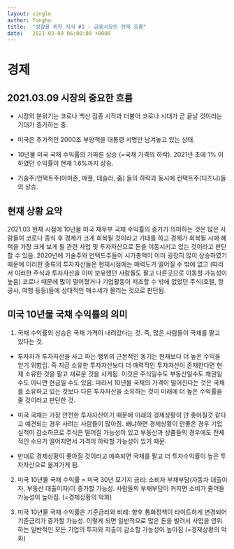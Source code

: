 ```yaml
---
layout: single
author: Yongho
title:  "성장을 위한 지식 #1 - 금융시장의 현재 흐름"
date:   2021-03-09 06:00:00 +0000
---
```


# 경제

## 2021.03.09 시장의 중요한 흐름

- 시장의 분위기는 코로나 백신 접종 시작과 더불어 코로나 시대가 곧 끝날 것이라는 기대가 증가하는 중. 

- 미국은 추가적인 2000조 부양책을 대통령 서명만 남겨놓고 있는 상태. 

- 10년물 미국 국채 수익률의 가파른 상승 (=국채 가격의 하락). 2021년 초에 1% 이하였던 수익률이 현재 1.6%까지 상승.

- 기술주/언택트주(아마존, 애플, 테슬라, 줌) 들의 하락과 동시에 컨택트주(디즈니)들의 상승.

## 현재 상황 요약
2021.03 현재 시점에 10년물 미국 재무부 국채 수익률의 증가가 의미하는 것은 많은 사람들이 코로나 종식 후 경제가 크게 회복될 것이라고 기대를 하고 경제가 회복될 시에 혜택을 가장 크게 보게 될 관련 사업 및 투자자산으로 돈을 이동시키고 있는 것이라고 판단 할 수 있음. 2020년에 기술주와 언택드주들이 시가총액이 이미 굉장히 많이 상승하였기 때문에 이러한 종류의 투자자산들은 현재시점에는 매력도가 떨어질 수 밖에 없고 (따라서 이러한 주식과 투자자산을 이미 보유했던 사람들도 팔고 다른곳으로 이동할 가능성이 높음) 코로나 때문에 많이 떨어졌거나 기업활동이 저조할 수 밖에 없었던 주식(호텔, 항공사, 여행 등등)들에 상대적인 매수세가 몰리는 것으로 판단됨. 

## 미국 10년물 국채 수익률의 의미
1. 국채 수익률의 상승은 국채 가격이 내려갔다는 것. 즉, 많은 사람들이 국채를 팔고 있다는 것.

- 투자자가 투자자산을 사고 파는 행위의 근본적인 동기는 현재보다 더 높은 수익을 얻기 위함임. 즉 지금 소유한 투자자산보다 더 매력적인 투자자산이 존재한다면 현재 소유한 것을 팔고 새로운 것을 사게됨. 이것은 주식일수도 부동산일수도 채권일수도 아니면 현금일 수도 있음. 따라서 10년물 국채의 가격이 떨어진다는 것은 국채를 소유하고 있는 것보다 다른 투자자산을 소유하는 것이 미래에 더 높은 수익률을 줄 것이라고 판단한 것.

- 미국 국채는 가장 안전한 투자자산이기 때문에 미래의 경제상황이 안 좋아질것 같다고 예견되는 경우 사려는 사람들이 많아짐. 왜냐하면 경제상황이 안좋은 경우 기업실적이 감소하므로 주식은 떨어질 가능성이 있고 부동산과 상품들의 경우에도 전체적인 수요가 떨어지면서 가격이 하락할 가능성이 있기 때문.

- 반대로 경제상황이 좋아질 것이라고 예측되면 국채를 팔고 더 투자수익률이 높은 투자자산으로 옮겨가게 됨.

2. 미국 10년물 국채 수익률 = 미국 30년 모기지 금리: 소비자 부채부담(자동차 대출이자, 부동산 대출이자)이 증가할 가능성. 사람들의 부채부담이 커지면 소비가 줄어들 가능성이 높아짐. (=경제상황의 악화)

3. 미국 10년물 국채 수익률은 기준금리와 비례: 향후 통화정책이 타이트하게 변경되어 기준금리가 증가할 가능성. 이렇게 되면 일반적으로 많은 돈을 빌려서 사업을 영위하는 일반적인 모든 기업의 투자와 지출이 감소할 가능성이 높아짐 (=경제상황의 악화)

